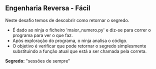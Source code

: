 ## Engenharia Reversa - Fácil

Neste desafio temos de descobrir como retornar o segredo.

- É dado ao ninja o ficheiro 'maior_numero\.py' e diz-se para correr o programa para ver o que faz.
- Após exploração do programa, o ninja analisa o código.
- O objetivo é verificar que pode retornar o segredo simplesmente substituindo a função atual que está a ser chamada pela correta.

**Segredo:** "sessões de sempre"